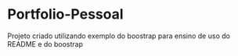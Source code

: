 # Portfolio-Pessoal

Projeto criado utilizando exemplo do boostrap para ensino de uso do README e do boostrap